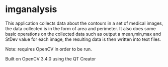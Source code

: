 # imganalysis
This application collects data about the contours in a set of medical images, the data collected is in the form of area and perimeter.
It also does some basic operations on the collected data such as output a mean,min,max and StDev value for each image, the resulting data is then written into text files.

Note: requires OpenCV in order to be run.



Built on OpenCV 3.4.0 using the QT Creator 
